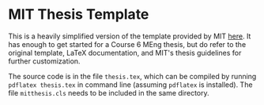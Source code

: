 # MIT Thesis Template

This is a heavily simplified version of the template provided by MIT [here](http://web.mit.edu/thesis/tex/). It has enough to get started for a Course 6 MEng thesis, but do refer to the original template, LaTeX documentation, and MIT's thesis guidelines for further customization.

The source code is in the file `thesis.tex`, which can be compiled by running `pdflatex thesis.tex` in command line (assuming `pdflatex` is installed). The file `mitthesis.cls` needs to be included in the same directory.
